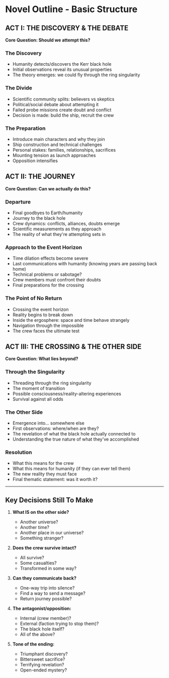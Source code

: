 # Novel Outline - Basic Structure

## ACT I: THE DISCOVERY & THE DEBATE
**Core Question: Should we attempt this?**

### The Discovery
- Humanity detects/discovers the Kerr black hole
- Initial observations reveal its unusual properties
- The theory emerges: we could fly through the ring singularity

### The Divide
- Scientific community splits: believers vs skeptics
- Political/social debate about attempting it
- Failed probe missions create doubt and conflict
- Decision is made: build the ship, recruit the crew

### The Preparation
- Introduce main characters and why they join
- Ship construction and technical challenges
- Personal stakes: families, relationships, sacrifices
- Mounting tension as launch approaches
- Opposition intensifies

## ACT II: THE JOURNEY
**Core Question: Can we actually do this?**

### Departure
- Final goodbyes to Earth/humanity
- Journey to the black hole
- Crew dynamics: conflicts, alliances, doubts emerge
- Scientific measurements as they approach
- The reality of what they're attempting sets in

### Approach to the Event Horizon
- Time dilation effects become severe
- Last communications with humanity (knowing years are passing back home)
- Technical problems or sabotage?
- Crew members must confront their doubts
- Final preparations for the crossing

### The Point of No Return
- Crossing the event horizon
- Reality begins to break down
- Inside the ergosphere: space and time behave strangely
- Navigation through the impossible
- The crew faces the ultimate test

## ACT III: THE CROSSING & THE OTHER SIDE
**Core Question: What lies beyond?**

### Through the Singularity
- Threading through the ring singularity
- The moment of transition
- Possible consciousness/reality-altering experiences
- Survival against all odds

### The Other Side
- Emergence into... somewhere else
- First observations: where/when are they?
- The revelation of what the black hole actually connected to
- Understanding the true nature of what they've accomplished

### Resolution
- What this means for the crew
- What this means for humanity (if they can ever tell them)
- The new reality they must face
- Final thematic statement: was it worth it?

---

## Key Decisions Still To Make

1. **What IS on the other side?**
   - Another universe?
   - Another time?
   - Another place in our universe?
   - Something stranger?

2. **Does the crew survive intact?**
   - All survive?
   - Some casualties?
   - Transformed in some way?

3. **Can they communicate back?**
   - One-way trip into silence?
   - Find a way to send a message?
   - Return journey possible?

4. **The antagonist/opposition:**
   - Internal (crew member)?
   - External (faction trying to stop them)?
   - The black hole itself?
   - All of the above?

5. **Tone of the ending:**
   - Triumphant discovery?
   - Bittersweet sacrifice?
   - Terrifying revelation?
   - Open-ended mystery?
